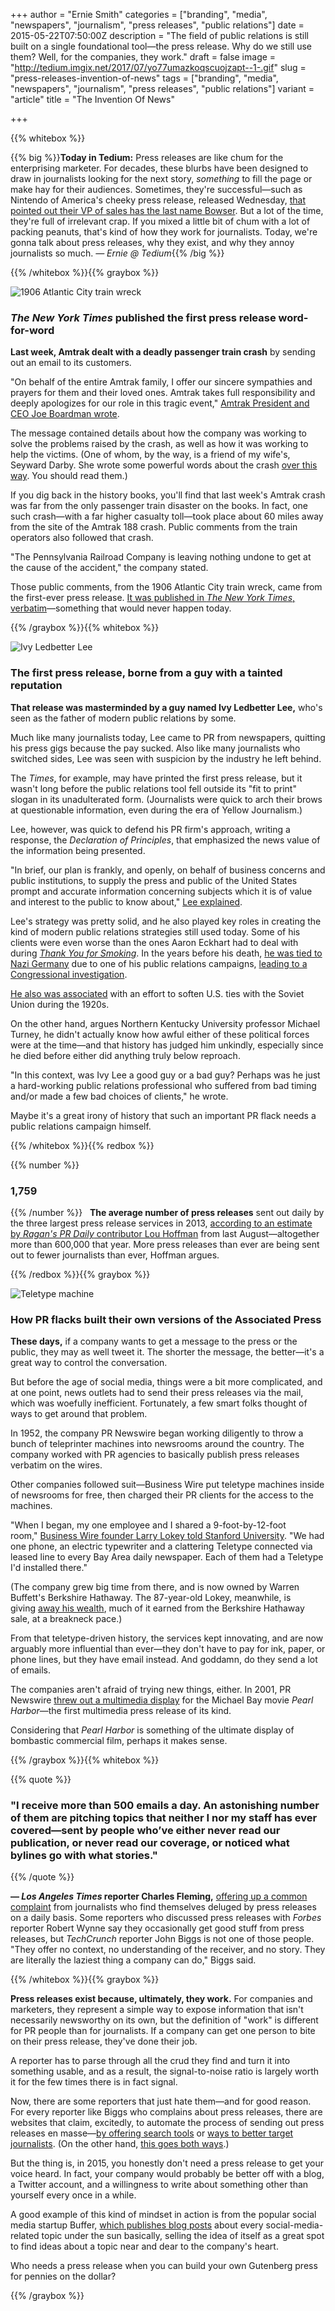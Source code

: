 +++
author = "Ernie Smith"
categories = ["branding", "media", "newspapers", "journalism", "press releases", "public relations"]
date = 2015-05-22T07:50:00Z
description = "The field of public relations is still built on a single foundational tool—the press release. Why do we still use them? Well, for the companies, they work."
draft = false
image = "http://tedium.imgix.net/2017/07/yo77umazkoqscuojzapt--1-.gif"
slug = "press-releases-invention-of-news"
tags = ["branding", "media", "newspapers", "journalism", "press releases", "public relations"]
variant = "article"
title = "The Invention Of News"

+++

{{% whitebox %}}

{{% big %}}**Today in Tedium:** Press releases are like chum for the enterprising marketer. For decades, these blurbs have been designed to draw in journalists looking for the next story, _something_ to fill the page or make hay for their audiences. Sometimes, they're successful—such as Nintendo of America's cheeky press release, released Wednesday, [that pointed out their VP of sales has the last name Bowser](http://www.businesswire.com/news/home/20150520005475/en/Nintendo-America-Hires-Bowser-VP-Sales). But a lot of the time, they're full of irrelevant crap. If you mixed a little bit of chum with a lot of packing peanuts, that's kind of how they work for journalists. Today, we're gonna talk about press releases, why they exist, and why they annoy journalists so much. _— Ernie @ Tedium_{{% /big %}}

{{% /whitebox %}}{{% graybox %}}

![1906 Atlantic City train wreck](http://res.cloudinary.com/tedium/image/upload/v1437850139/eeixwa1k5hoggpcaqin6.jpg)

### _The New York Times_ published the first press release word-for-word

**Last week, Amtrak dealt with a deadly passenger train crash** by sending out an email to its customers.

"On behalf of the entire Amtrak family, I offer our sincere sympathies and prayers for them and their loved ones. Amtrak takes full responsibility and deeply apologizes for our role in this tragic event," [Amtrak President and CEO Joe Boardman wrote](http://blog.amtrak.com/2015/05/message-president-ceo-joe-boardman-train-188/).

The message contained details about how the company was working to solve the problems raised by the crash, as well as how it was working to help the victims. (One of whom, by the way, is a friend of my wife's, Seyward Darby. She wrote some powerful words about the crash [over this way](http://www.washingtonpost.com/posteverything/wp/2015/05/15/i-was-on-the-amtrak-train-that-crashed-it-made-me-confront-my-own-mortality/). You should read them.)

If you dig back in the history books, you'll find that last week's Amtrak crash was far from the only passenger train disaster on the books. In fact, one such crash—with a far higher casualty toll—took place about 60 miles away from the site of the Amtrak 188 crash. Public comments from the train operators also followed that crash.

"The Pennsylvania Railroad Company is leaving nothing undone to get at the cause of the accident," the company stated.

Those public comments, from the 1906 Atlantic City train wreck, came from the first-ever press release. [It was published in _The New York Times_, verbatim](http://query.nytimes.com/mem/archive-free/pdf?res=950CE3D9173EE733A25753C3A9669D946797D6CF)—something that would never happen today.

{{% /graybox %}}{{% whitebox %}}

![Ivy Ledbetter Lee](http://res.cloudinary.com/tedium/image/upload/v1437850212/bllhf6caduwjzhie4irr.jpg)

### The first press release, borne from a guy with a tainted reputation

**That release was masterminded by a guy named Ivy Ledbetter Lee,** who's seen as the father of modern public relations by some.

Much like many journalists today, Lee came to PR from newspapers, quitting his press gigs because the pay sucked. Also like many journalists who switched sides, Lee was seen with suspicion by the industry he left behind.

The _Times_, for example, may have printed the first press release, but it wasn't long before the public relations tool fell outside its "fit to print" slogan in its unadulterated form. (Journalists were quick to arch their brows at questionable information, even during the era of Yellow Journalism.)

Lee, however, was quick to defend his PR firm's approach, writing a response, the _Declaration of Principles_, that emphasized the news value of the information being presented.

"In brief, our plan is frankly, and openly, on behalf of business concerns and public institutions, to supply the press and public of the United States prompt and accurate information concerning subjects which it is of value and interest to the public to know about," [Lee explained](http://www.nku.edu/~turney/prclass/readings/3eras2x.html).

Lee's strategy was pretty solid, and he also played key roles in creating the kind of modern public relations strategies still used today. Some of his clients were even worse than the ones Aaron Eckhart had to deal with during [_Thank You for Smoking_](http://amzn.to/1F10bfw). In the years before his death, [he was tied to Nazi Germany](http://www.jta.org/1934/05/24/archive/ivy-lee-denies-nazi-sympathies-report-in-press-is-discredited) due to one of his public relations campaigns, [leading to a Congressional investigation](https://news.google.com/newspapers?nid=1129&dat=19340712&id=9IdRAAAAIBAJ&sjid=OGkDAAAAIBAJ&pg=1299,4762723&hl=en).

[He also was associated](http://www.oilru.com/or/29/544/) with an effort to soften U.S. ties with the Soviet Union during the 1920s.

On the other hand, argues Northern Kentucky University professor Michael Turney, he didn't actually know how awful either of these political forces were at the time—and that history has judged him unkindly, especially since he died before either did anything truly below reproach.

"In this context, was Ivy Lee a good guy or a bad guy? Perhaps was he just a hard-working public relations professional who suffered from bad timing and/or made a few bad choices of clients," he wrote.

Maybe it's a great irony of history that such an important PR flack needs a public relations campaign himself.

{{% /whitebox %}}{{% redbox %}}

{{% number %}}
### 1,759
{{% /number %}}
 
**The average number of press releases** sent out daily by the three largest press release services in 2013, [according to an estimate by _Ragan's PR Daily_ contributor Lou Hoffman](http://www.prdaily.com/mediarelations/Articles/The_evolving_distribution_and_role_of_press_releas_16269.aspx) from last August—altogether more than 600,000 that year. More press releases than ever are being sent out to fewer journalists than ever, Hoffman argues.

{{% /redbox %}}{{% graybox %}}

![Teletype machine](http://res.cloudinary.com/tedium/image/upload/v1437882721/tqf3ly5evj3j6k1rzubn.jpg)

### How PR flacks built their own versions of the Associated Press

**These days,** if a company wants to get a message to the press or the public, they may as well tweet it. The shorter the message, the better—it's a great way to control the conversation.

But before the age of social media, things were a bit more complicated, and at one point, news outlets had to send their press releases via the mail, which was woefully inefficient. Fortunately, a few smart folks thought of ways to get around that problem.

In 1952, the company PR Newswire began working diligently to throw a bunch of teleprinter machines into newsrooms around the country. The company worked with PR agencies to basically publish press releases verbatim on the wires.

Other companies followed suit—Business Wire put teletype machines inside of newsrooms for free, then charged their PR clients for the access to the machines.

"When I began, my one employee and I shared a 9-foot-by-12-foot room," [Business Wire founder Larry Lokey told Stanford University](https://alumni.stanford.edu/get/page/magazine/article/?article_id=43583). "We had one phone, an electric typewriter and a clattering Teletype connected via leased line to every Bay Area daily newspaper. Each of them had a Teletype I'd installed there."

(The company grew big time from there, and is now owned by Warren Buffett's Berkshire Hathaway. The 87-year-old Lokey, meanwhile, is giving [away his wealth](http://www.bizjournals.com/sanfrancisco/print-edition/2013/10/25/lorry-lokey-unstoppable-donor.html), much of it earned from the Berkshire Hathaway sale, at a breakneck pace.)

From that teletype-driven history, the services kept innovating, and are now arguably more influential than ever—they don't have to pay for ink, paper, or phone lines, but they have email instead. And goddamn, do they send a lot of emails.

The companies aren't afraid of trying new things, either. In 2001, PR Newswire [threw out a multimedia display](https://web.archive.org/web/20090206232738/http://www.prnewswire.com/touchstone/pearlharbor.html) for the Michael Bay movie _Pearl Harbor_—the first multimedia press release of its kind.

Considering that _Pearl Harbor_ is something of the ultimate display of bombastic commercial film, perhaps it makes sense.

{{% /graybox %}}{{% whitebox %}}

{{% quote %}}
### "I receive more than 500 emails a day. An astonishing number of them are pitching topics that neither I nor my staff has ever covered—sent by people who’ve either never read our publication, or never read our coverage, or noticed what bylines go with what stories."
{{% /quote %}}

**— _Los Angeles Times_ reporter Charles Fleming,** [offering up a common complaint](http://www.forbes.com/sites/robertwynne/2014/02/24/what-journalists-really-think-of-your-press-release/) from journalists who find themselves deluged by press releases on a daily basis. Some reporters who discussed press releases with *Forbes* reporter Robert Wynne say they occasionally get good stuff from press releases, but _TechCrunch_ reporter John Biggs is not one of those people. "They offer no context, no understanding of the receiver, and no story. They are literally the laziest thing a company can do," Biggs said.

{{% /whitebox %}}{{% graybox %}}

**Press releases exist because, ultimately, they work.** For companies and marketers, they represent a simple way to expose information that isn't necessarily newsworthy on its own, but the definition of "work" is different for PR people than for journalists. If a company can get one person to bite on their press release, they've done their job.

A reporter has to parse through all the crud they find and turn it into something usable, and as a result, the signal-to-noise ratio is largely worth it for the few times there is in fact signal.

Now, there are some reporters that just hate them—and for good reason. For every reporter like Biggs who complains about press releases, there are websites that claim, excitedly, to automate the process of sending out press releases en masse—[by offering search tools](https://justreachout.io/) or [ways to better target journalists](http://www.meltwater.com/blog/media-database-how-to-beats-find-journalist/). (On the other hand, [this goes both ways](http://www.helpareporter.com/).)

But the thing is, in 2015, you honestly don't need a press release to get your voice heard. In fact, your company would probably be better off with a blog, a Twitter account, and a willingness to write about something other than yourself every once in a while.

A good example of this kind of mindset in action is from the popular social media startup Buffer, [which publishes blog posts](https://blog.bufferapp.com/) about every social-media-related topic under the sun basically, selling the idea of itself as a great spot to find ideas about a topic near and dear to the company's heart.

Who needs a press release when you can build your own Gutenberg press for pennies on the dollar?

{{% /graybox %}}